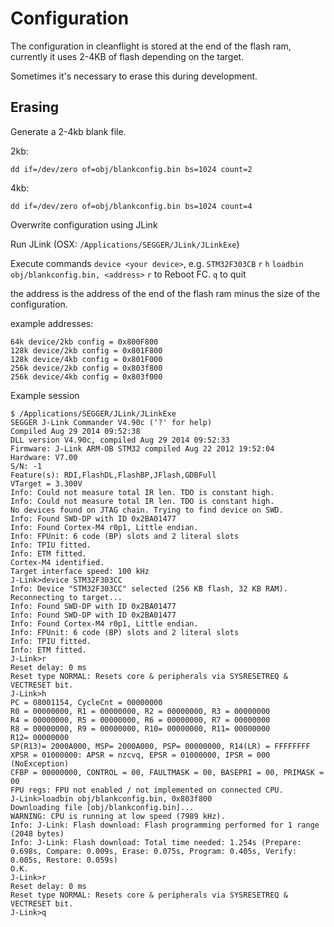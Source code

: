 # Configuration

The configuration in cleanflight is stored at the end of the flash ram, currently it uses 2-4KB of flash depending on the target.

Sometimes it's necessary to erase this during development.

## Erasing

Generate a 2-4kb blank file.

2kb:
```
dd if=/dev/zero of=obj/blankconfig.bin bs=1024 count=2
```

4kb:
```
dd if=/dev/zero of=obj/blankconfig.bin bs=1024 count=4
```

Overwrite configuration using JLink

Run JLink (OSX: `/Applications/SEGGER/JLink/JLinkExe`)

Execute commands
`device <your device>`, e.g. `STM32F303CB`
`r`
`h` 
`loadbin obj/blankconfig.bin, <address>`
`r` to Reboot FC.
`q` to quit


the address is the address of the end of the flash ram minus the size of the configuration.

example addresses:
```
64k device/2kb config = 0x800F800
128k device/2kb config = 0x801F800
128k device/4kb config = 0x801F000
256k device/2kb config = 0x803f800
256k device/4kb config = 0x803f000
```

Example session

```
$ /Applications/SEGGER/JLink/JLinkExe
SEGGER J-Link Commander V4.90c ('?' for help)
Compiled Aug 29 2014 09:52:38
DLL version V4.90c, compiled Aug 29 2014 09:52:33
Firmware: J-Link ARM-OB STM32 compiled Aug 22 2012 19:52:04
Hardware: V7.00
S/N: -1 
Feature(s): RDI,FlashDL,FlashBP,JFlash,GDBFull 
VTarget = 3.300V
Info: Could not measure total IR len. TDO is constant high.
Info: Could not measure total IR len. TDO is constant high.
No devices found on JTAG chain. Trying to find device on SWD.
Info: Found SWD-DP with ID 0x2BA01477
Info: Found Cortex-M4 r0p1, Little endian.
Info: FPUnit: 6 code (BP) slots and 2 literal slots
Info: TPIU fitted.
Info: ETM fitted.
Cortex-M4 identified.
Target interface speed: 100 kHz
J-Link>device STM32F303CC
Info: Device "STM32F303CC" selected (256 KB flash, 32 KB RAM).
Reconnecting to target...
Info: Found SWD-DP with ID 0x2BA01477
Info: Found SWD-DP with ID 0x2BA01477
Info: Found Cortex-M4 r0p1, Little endian.
Info: FPUnit: 6 code (BP) slots and 2 literal slots
Info: TPIU fitted.
Info: ETM fitted.
J-Link>r
Reset delay: 0 ms
Reset type NORMAL: Resets core & peripherals via SYSRESETREQ & VECTRESET bit.
J-Link>h
PC = 08001154, CycleCnt = 00000000
R0 = 00000000, R1 = 00000000, R2 = 00000000, R3 = 00000000
R4 = 00000000, R5 = 00000000, R6 = 00000000, R7 = 00000000
R8 = 00000000, R9 = 00000000, R10= 00000000, R11= 00000000
R12= 00000000
SP(R13)= 2000A000, MSP= 2000A000, PSP= 00000000, R14(LR) = FFFFFFFF
XPSR = 01000000: APSR = nzcvq, EPSR = 01000000, IPSR = 000 (NoException)
CFBP = 00000000, CONTROL = 00, FAULTMASK = 00, BASEPRI = 00, PRIMASK = 00
FPU regs: FPU not enabled / not implemented on connected CPU.
J-Link>loadbin obj/blankconfig.bin, 0x803f800
Downloading file [obj/blankconfig.bin]...
WARNING: CPU is running at low speed (7989 kHz).
Info: J-Link: Flash download: Flash programming performed for 1 range (2048 bytes)
Info: J-Link: Flash download: Total time needed: 1.254s (Prepare: 0.698s, Compare: 0.009s, Erase: 0.075s, Program: 0.405s, Verify: 0.005s, Restore: 0.059s)
O.K.
J-Link>r
Reset delay: 0 ms
Reset type NORMAL: Resets core & peripherals via SYSRESETREQ & VECTRESET bit.
J-Link>q
```


